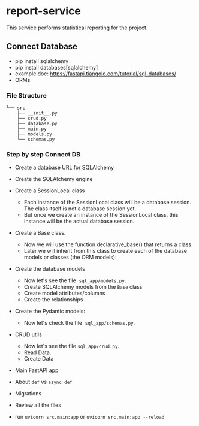 # report-service
 This service performs statistical reporting for the project.


## Connect Database

- pip install sqlalchemy
- pip install databases[sqlalchemy]
- example doc: https://fastapi.tiangolo.com/tutorial/sql-databases/
- ORMs

### File Structure
    └── src
        ├── __init__.py
        ├── crud.py
        ├── database.py
        ├── main.py
        ├── models.py
        └── schemas.py


### Step by step Connect DB

- Create a database URL for SQLAlchemy
- Create the SQLAlchemy engine
- Create a SessionLocal class
  - Each instance of the SessionLocal class will be a database session. The class itself is not a database session yet.
  - But once we create an instance of the SessionLocal class, this instance will be the actual database session.
- Create a Base class.
  - Now we will use the function declarative_base() that returns a class.
  - Later we will inherit from this class to create each of the database models or classes (the ORM models):
- Create the database models
  - Now let's see the file  `sql_app/models.py`.
  - Create SQLAlchemy models from the `Base` class
  - Create model attributes/columns
  - Create the relationships
- Create the Pydantic models:
  - Now let's check the file  `sql_app/schemas.py`.
- CRUD utils
    - Now let's see the file `sql_app/crud.py`.
    - Read Data.
    - Create Data
- Main FastAPI app
- About `def` vs `async def`
- Migrations
- Review all the files

- run `uvicorn src.main:app` or `uvicorn src.main:app --reload`




